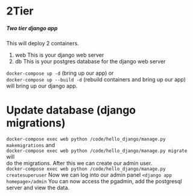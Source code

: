 # 2Tier
##### Two tier django app
This will deploy 2 containers.
1. web
This is your django web server
2. db
This is your postgres database for the django web server

`docker-compose up -d` (bring up our app) or  
`docker-compose up --build -d` (rebuild containers and bring up our app)  
will bring up our django app.  

# Update database (django migrations)
`docker-compose exec web python /code/hello_django/manage.py makemigrations` and  
`docker-compose exec web python /code/hello_django/manage.py migrate` will  
do the migrations. After this we can create our admin user.  
`docker-compose exec web python /code/hello_django/manage.py createsuperuser`
Now we can log into our admin panel
`<django app homepage>/admin`
You can now access the pgadmin, add the postgresql server and view the data.

